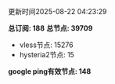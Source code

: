 更新时间2025-08-22 04:23:29

**总订阅: 188**
**总节点: 39709**
- vless节点: 15276
- hysteria2节点: 15

**google ping有效节点: 148**
